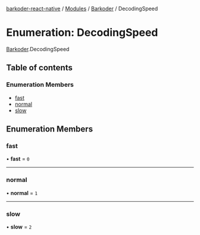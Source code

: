 [barkoder-react-native](../README.md) / [Modules](../modules.md) / [Barkoder](../modules/Barkoder.md) / DecodingSpeed

# Enumeration: DecodingSpeed

[Barkoder](../modules/Barkoder.md).DecodingSpeed

## Table of contents

### Enumeration Members

- [fast](Barkoder.DecodingSpeed.md#fast)
- [normal](Barkoder.DecodingSpeed.md#normal)
- [slow](Barkoder.DecodingSpeed.md#slow)

## Enumeration Members

### fast

• **fast** = ``0``

___

### normal

• **normal** = ``1``

___

### slow

• **slow** = ``2``
